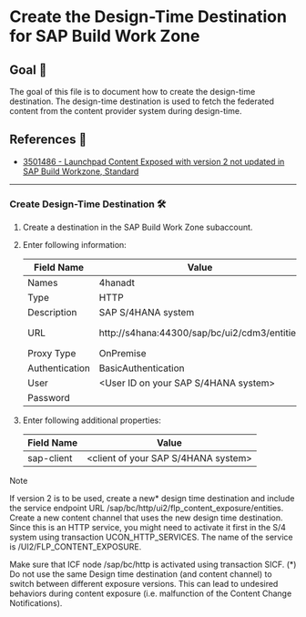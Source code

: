# Create the Design-Time Destination for SAP Build Work Zone

## Goal 🎯

The goal of this file is to document how to create the design-time destination. The design-time destination is used to fetch the federated content from the content provider system during design-time.

## References 📝
- [3501486 - Launchpad Content Exposed with version 2 not updated in SAP Build Workzone, Standard](https://me.sap.com/notes/3501486/E)

---

### Create Design-Time Destination 🛠️
1. Create a destination in the SAP Build Work Zone subaccount.
2. Enter following information:

    | Field Name        | Value                                                                 | Remarks                                                                                     |
    |-------------------|-----------------------------------------------------------------------|---------------------------------------------------------------------------------------------|
    | Names             | 4hanadt                                                               |                                                                                             |  
    | Type              | HTTP                                                                  |                                                                                             |
    | Description       | SAP S/4HANA system                                                    |                                                                                             |
    | URL               | http://s4hana:44300/sap/bc/ui2/cdm3/entities                          | For Version 2 use: <host>/sap/bc/http/ui2/flp_content_exposure/entities                     |
    | Proxy Type        | OnPremise                                                             |                                                                                             |
    | Authentication    | BasicAuthentication                                                   |                                                                                             |
    | User              | <User ID on your SAP S/4HANA system>                                  |                                                                                             |
    | Password          | <Password of the user>                                                |                                                                                             |

3. Enter following additional properties:

    | Field Name        | Value                                                                 |
    |-------------------|-----------------------------------------------------------------------|
    | sap-client        | <client of your SAP S/4HANA system>                                   |

> [!Note]
> If version 2 is to be used, create a new* design time destination and include the service endpoint URL <host>/sap/bc/http/ui2/flp_content_exposure/entities.
> Create a new content channel that uses the new design time destination. Since this is an HTTP service, you might need to activate it first in the S/4 system using transaction UCON_HTTP_SERVICES. The name of the service is /UI2/FLP_CONTENT_EXPOSURE.
>
> Make sure that ICF node /sap/bc/http is activated using transaction SICF.
> (*) Do not use the same Design time destination (and content channel) to switch between different exposure versions. This can lead to undesired behaviors during content exposure (i.e. malfunction of the Content Change Notifications).
